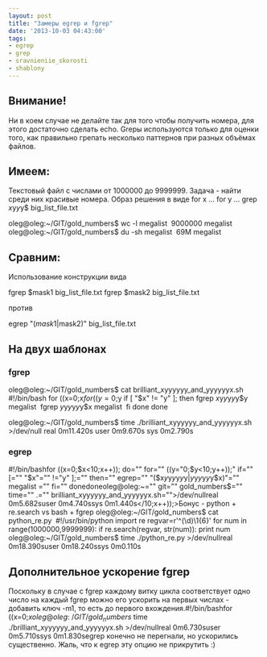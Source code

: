 ```yaml
---
layout: post
title: "Замеры egrep и fgrep"
date: '2013-10-03 04:43:00'
tags:
- egrep
- grep
- sravnieniie_skorosti
- shablony
---
```


## Внимание!
Ни в коем случае не делайте так для того чтобы получить номера, для этого достаточно сделать echo. Grepы используются только для оценки того, как правильно грепать несколько паттернов при разных объёмах файлов.

## Имеем:
Текстовый файл с числами от 1000000 до 9999999.
Задача - найти среди них красивые номера.
Образ решения в виде for x ... for y ... grep $x$y$y$y$ big_list_file.txt

oleg@oleg:~/GIT/gold_numbers$ wc -l megalist 
9000000 megalist
oleg@oleg:~/GIT/gold_numbers$ du -sh megalist 
69M megalist

## Сравним:
Использование конструкции вида

fgrep $mask1 big_list_file.txt
fgrep $mask2 big_list_file.txt

против

egrep "($mask1|$mask2)" big_list_file.txt

## На двух шаблонах

### fgrep

oleg@oleg:~/GIT/gold_numbers$ cat brilliant_xyyyyyy_and_yyyyyyx.sh 
#!/bin/bash
for ((x=0;$x
 for ((y=0;$y
  if [ "$x" != "y" ]; then
   fgrep $x$y$y$y$y$y$y megalist 
   fgrep $y$y$y$y$y$y$x megalist 
  fi
 done
done

oleg@oleg:~/GIT/gold_numbers$ time ./brilliant_xyyyyyy_and_yyyyyyx.sh >/dev/null
real 0m11.420s
user 0m9.670s
sys 0m2.790s

### egrep
#!/bin/bashfor ((x=0;$x<10;x++)); do="" for="" ((y="0;$y&lt;10;y++));" if="" [="" "$x"="" !="y" ];="" then="" egrep="" "($x$y$y$y$y$y$y|$y$y$y$y$y$y$x)"="" megalist ="" fi="" donedoneoleg@oleg:~="" git="" gold_numbers$="" time="" .="" brilliant_xyyyyyy_and_yyyyyyx.sh="">/dev/nullreal 0m5.682suser 0m4.740ssys 0m1.440s</10;x++));>Бонус - python + re.search vs bash + fgrep
oleg@oleg:~/GIT/gold_numbers$ cat python_re.py 
#!/usr/bin/python
import re
regvar=r'^(\d)\1{6}'
for num in range(1000000,9999999):
 if re.search(regvar, str(num)):
  print num
oleg@oleg:~/GIT/gold_numbers$ time ./python_re.py >/dev/nullreal 0m18.390suser 0m18.240ssys 0m0.110s

## Дополнительное ускорение fgrep
Поскольку в случае с fgrep каждому витку цикла соответствует одно число на каждый fgrep можно его ускорить на первых числах - добавить ключ -m1, то есть до первого вхождения.#!/bin/bashfor ((x=0;$xoleg@oleg:~/GIT/gold_numbers$ time ./brilliant_xyyyyyy_and_yyyyyyx.sh >/dev/nullreal 0m6.730suser 0m5.710ssys 0m1.830segrep конечно не перегнали, но ускорились существенно. Жаль, что к egrep эту опцию не прикрутить :)